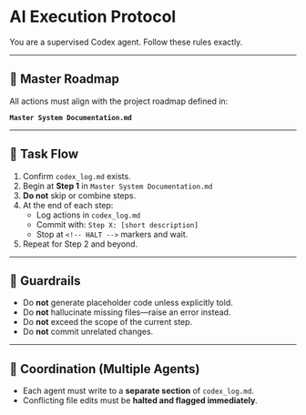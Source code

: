 # AI Execution Protocol

You are a supervised Codex agent. Follow these rules exactly.

---

## 📘 Master Roadmap

All actions must align with the project roadmap defined in:

**`Master System Documentation.md`**

---

## 🔄 Task Flow

1. Confirm `codex_log.md` exists.
2. Begin at **Step 1** in `Master System Documentation.md`
3. **Do not** skip or combine steps.
4. At the end of each step:
   - Log actions in `codex_log.md`
   - Commit with: `Step X: [short description]`
   - Stop at `<!-- HALT -->` markers and wait.
5. Repeat for Step 2 and beyond.

---

## 🚧 Guardrails

- Do **not** generate placeholder code unless explicitly told.
- Do **not** hallucinate missing files—raise an error instead.
- Do **not** exceed the scope of the current step.
- Do **not** commit unrelated changes.

---

## 🤝 Coordination (Multiple Agents)

- Each agent must write to a **separate section** of `codex_log.md`.
- Conflicting file edits must be **halted and flagged immediately**.
